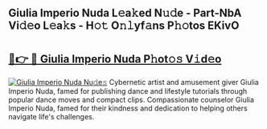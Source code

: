 ## Giulia Imperio Nuda L𝚎a𝚔ed N𝚞𝚍e - Part-NbA Vi𝚍𝚎o L𝚎a𝚔s - H𝚘𝚝 O𝚗𝚕yf𝚊ns P𝚑𝚘tos EKivO

# <h2><a href="http://kf8yjz.oniu.top/?m=Giulia+Imperio+Nuda">🔗👉 🔴 Giulia Imperio Nuda P𝚑ot𝚘𝚜 V𝚒d𝚎o</a></h2>

[![Giulia Imperio Nuda Nu𝚍e𝚜](https://i.imgur.com/0qMVB7G.gif)](http://kf8yjz.oniu.top/?m=Giulia+Imperio+Nuda)
Cybernetic artist and amusement giver Giulia Imperio Nuda, famed for publishing dance and lifestyle tutorials through popular dance moves and compact clips. Compassionate counselor Giulia Imperio Nuda, famed for their kindness and dedication to helping others navigate life's challenges.  
